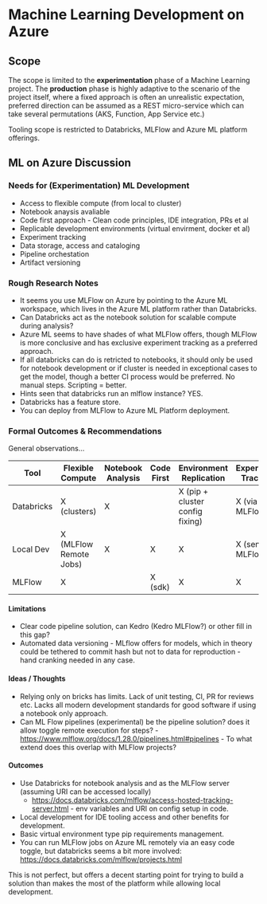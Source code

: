# Machine Learning Development on Azure

## Scope

The scope is limited to the **experimentation** phase of a Machine Learning project. The **production** phase is highly adaptive to the scenario of the project itself, where a fixed approach is often an unrealistic expectation, preferred direction can be assumed as a REST micro-service which can take several permutations (AKS, Function, App Service etc.)

Tooling scope is restricted to Databricks, MLFlow and Azure ML platform offerings. 

## ML on Azure Discussion

### Needs for (Experimentation) ML Development

- Access to flexible compute (from local to cluster)
- Notebook anaysis avaliable
- Code first approach - Clean code principles, IDE integration, PRs et al
- Replicable development environments (virtual envirment, docker et al)
- Experiment tracking
- Data storage, access and cataloging
- Pipeline orchestation
- Artifact versioning

### Rough Research Notes

- It seems you use MLFlow on Azure by pointing to the Azure ML workspace, which lives in the Azure ML platform rather than Databricks. 
- Can Databricks act as the notebook solution for scalable compute during analysis? 
- Azure ML seems to have shades of what MLFlow offers, though MLFlow is more conclusive and has exclusive experiment tracking as a preferred approach.
- If all databricks can do is retricted to notebooks, it should only be used for notebook development or if cluster is needed in exceptional cases to get the model, though a better CI process would be preferred. No manual steps. Scripting = better. 
- Hints seen that databricks run an mlflow instance? YES. 
- Databricks has a feature store. 
- You can deploy from MLFlow to Azure ML Platform deployment.

### Formal Outcomes & Recommendations

General observations...

|  Tool  | Flexible Compute | Notebook Analysis | Code First | Environment Replication  | Experiment Tracking |  Pipeline  |  Versioning  |  Data Storage  |
|---|---|---|---|---|---|---|---|---| 
| Databricks  | X (clusters)  | X  |   | X (pip + cluster config fixing)  | X (via MLFlow)  |   |   | X  |
| Local Dev  |  X (MLFlow Remote Jobs) | X  |  X |  X | X (send to MLFlow)  |   |   | X (can access blob)  |
| MLFlow  | X  |   | X (sdk)  | X | X  |   | X  |   |

#### Limitations

- Clear code pipeline solution, can Kedro (Kedro MLFlow?) or other fill in this gap? 
- Automated data versioning -  MLflow offers for models, which in theory could be tethered to commit hash but not to data for reproduction - hand cranking needed in any case.

#### Ideas / Thoughts

- Relying only on bricks has limits. Lack of unit testing, CI, PR for reviews etc. Lacks all modern development standards for good software if using a notebook only approach. 
- Can ML Flow pipelines (experimental) be the pipeline solution? does it allow toggle remote execution for steps? - https://www.mlflow.org/docs/1.28.0/pipelines.html#pipelines - To what extend does this overlap with MLFlow projects?

#### Outcomes

- Use Databricks for notebook analysis and as the MLFlow server (assuming URI can be accessed locally)
  - https://docs.databricks.com/mlflow/access-hosted-tracking-server.html - env variables and URI on config setup in code.
- Local development for IDE tooling access and other benefits for development. 
- Basic virtual environment type pip requirements management.
- You can run MLFlow jobs on Azure ML remotely via an easy code toggle, but databricks seems a bit more involved: https://docs.databricks.com/mlflow/projects.html

This is not perfect, but offers a decent starting point for trying to build a solution than makes the most of the platform while allowing local development. 
